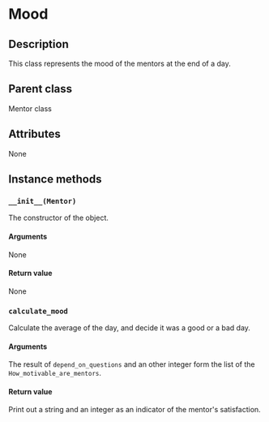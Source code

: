 # Mood

## Description
This class represents the mood of the mentors at the end of a day.

## Parent class
Mentor class

## Attributes

None

## Instance methods

### ```__init__(Mentor)```
The constructor of the object.

#### Arguments

None

#### Return value
None

### ```calculate_mood```

Calculate the average of the day, and decide it was a good or a bad day.

#### Arguments
The result of ```depend_on_questions``` and an other integer form the list of the ```How_motivable_are_mentors```.

#### Return value
Print out a string and an integer as an indicator of the mentor's satisfaction.
